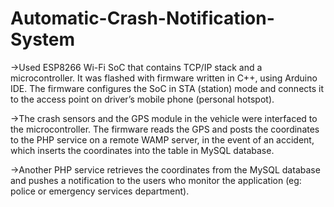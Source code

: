 # Automatic-Crash-Notification-System

->Used ESP8266 Wi-Fi SoC that contains TCP/IP stack and a microcontroller. It was flashed with firmware written in C++, using Arduino IDE. The firmware configures the SoC in STA (station) mode and connects it to the access point on driver’s mobile phone (personal hotspot).

->The crash sensors and the GPS module in the vehicle were interfaced to the microcontroller. The firmware reads the GPS and posts the coordinates to the PHP service on a remote WAMP server, in the event of an accident, which inserts the coordinates into the table in MySQL database.

->Another PHP service retrieves the coordinates from the MySQL database and pushes a notification to the users who monitor the application (eg: police or emergency services department).

